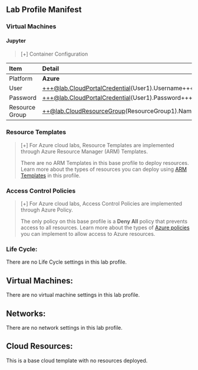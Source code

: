 ## Lab Profile Manifest

### Virtual Machines

#### Jupyter

>[+] Container Configuration
>
| Item | Detail |
|:---------|:---------|
| Platform | **Azure** |
| User | +++@lab.CloudPortalCredential(User1).Username+++ |
| Password | +++@lab.CloudPortalCredential(User1).Password+++ |
| Resource Group | ++@lab.CloudResourceGroup(ResourceGroup1).Name++|


### Resource Templates
>
>[+] For Azure cloud labs, Resource Templates are implemented through Azure Resource Manager (ARM) Templates. 
>
>There are no ARM Templates in this base profile to deploy resources. Learn more about the types of resources you can deploy using [ARM Templates](https://learn.microsoft.com/en-us/azure/azure-resource-manager/templates/overview) in this profile. 


### Access Control Policies

>[+] For Azure cloud labs, Access Control Policies are implemented through Azure Policy. 
>
>The only policy on this base profile is a **Deny All** policy that prevents access to all resources. Learn more about the types of [Azure policies](https://learn.microsoft.com/en-us/azure/governance/policy/overview) you can implement to allow access to Azure resources. 



### Life Cycle:
There are no Life Cycle settings in this lab profile.

## Virtual Machines:
There are no virtual machine settings in this lab profile.

## Networks:
There are no network settings in this lab profile.

## Cloud Resources:
This is a base cloud template with no resources deployed.
